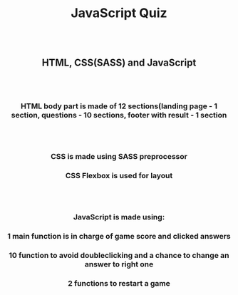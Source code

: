 
<h1 align="center">JavaScript Quiz</h1>
</br>
</br>
<h2 align="center">HTML, CSS(SASS) and JavaScript</h2>
</br>
</br>
<h3 align="center">HTML body part is made of 12 sections(landing page - 1 section, questions - 10 sections, footer with result - 1 section</h3>
</br>
</br>
<h3 align="center">CSS is made using SASS preprocessor</h3>
<h3 align="center">CSS Flexbox is used for layout</h3>
</br>
</br>
<h3 align="center">JavaScript is made using:</h3>
<h3 align="center">1 main function is in charge of game score and clicked answers</h3>
  <h3 align="center">10 function to avoid doubleclicking and a chance to change an answer to right one</h3>
<h3 align="center">2 functions to restart a game</h3>
